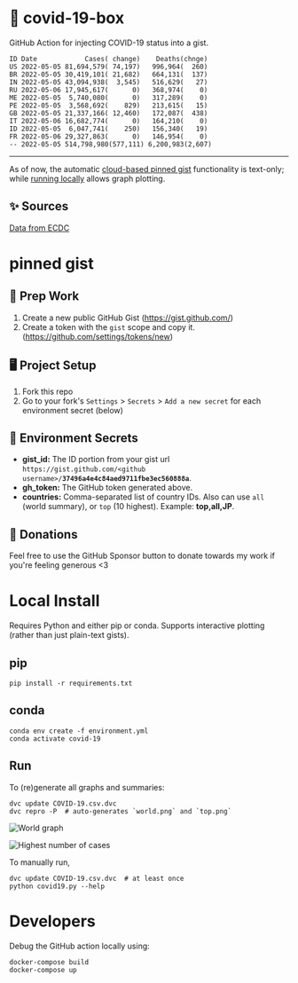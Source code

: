 # 🏥 covid-19-box

GitHub Action for injecting COVID-19 status into a gist.

```
ID Date            Cases( change)    Deaths(chnge)
US 2022-05-05 81,694,579( 74,197)   996,964(  260)
BR 2022-05-05 30,419,101( 21,682)   664,131(  137)
IN 2022-05-05 43,094,938(  3,545)   516,629(   27)
RU 2022-05-06 17,945,617(      0)   368,974(    0)
ME 2022-05-05  5,740,080(      0)   317,289(    0)
PE 2022-05-05  3,568,692(    829)   213,615(   15)
GB 2022-05-05 21,337,166( 12,460)   172,087(  438)
IT 2022-05-06 16,682,774(      0)   164,210(    0)
ID 2022-05-05  6,047,741(    250)   156,340(   19)
FR 2022-05-06 29,327,863(      0)   146,954(    0)
-- 2022-05-05 514,798,980(577,111) 6,200,983(2,607)
```

---

As of now, the automatic [cloud-based pinned gist](#pinned-gist) functionality is text-only;
while [running locally](#local-install) allows graph plotting.

## ✨ Sources

[Data from ECDC](https://www.ecdc.europa.eu/en/publications-data/download-todays-data-geographic-distribution-covid-19-cases-worldwide)

# pinned gist

## 🎒 Prep Work
1. Create a new public GitHub Gist (https://gist.github.com/)
1. Create a token with the `gist` scope and copy it. (https://github.com/settings/tokens/new)

## 🖥 Project Setup
1. Fork this repo
1. Go to your fork's `Settings` > `Secrets` > `Add a new secret` for each environment secret (below)

## 🤫 Environment Secrets
- **gist_id:** The ID portion from your gist url `https://gist.github.com/<github username>/`**`37496a4e4c84aed9711fbe3ec560888a`**.
- **gh_token:** The GitHub token generated above.
- **countries:** Comma-separated list of country IDs. Also can use `all` (world summary), or `top` (10 highest). Example: **top,all,JP**.

## 💸 Donations

Feel free to use the GitHub Sponsor button to donate towards my work if you're feeling generous <3

# Local Install

Requires Python and either pip or conda. Supports interactive plotting (rather than just plain-text gists).

## pip

```
pip install -r requirements.txt
```

## conda

```
conda env create -f environment.yml
conda activate covid-19
```

## Run

To (re)generate all graphs and summaries:

```
dvc update COVID-19.csv.dvc
dvc repro -P  # auto-generates `world.png` and `top.png`
```

![World graph](world.png)

![Highest number of cases](top.png)

To manually run,

```
dvc update COVID-19.csv.dvc  # at least once
python covid19.py --help
```

# Developers

Debug the GitHub action locally using:

```
docker-compose build
docker-compose up
```
